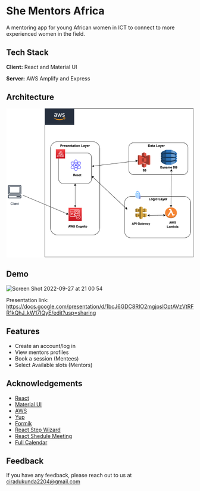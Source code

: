 
# She Mentors Africa

A mentoring app for young African women in ICT to connect to more experienced women in the field. 

## Tech Stack

**Client:** React and Material UI

**Server:** AWS Amplify and Express

## Architecture
 ![Architecture](./public/shementorsafricadraw.io.png)
 
## Demo 
<img width="1280" alt="Screen Shot 2022-09-27 at 21 00 54" src="https://user-images.githubusercontent.com/37863089/192613155-2ad2642b-8300-4b62-acdc-835e77ab15fe.png">

Presentation link: https://docs.google.com/presentation/d/1bcJ6GDC8RIO2mgjpslOptAVzVtRFR1kQhJ_kW17IQyE/edit?usp=sharing
## Features

- Create an account/log in
- View mentors profiles
- Book a session (Mentees)
- Select Available slots (Mentors) 

## Acknowledgements

 - [React](https://reactjs.org/)
 - [Material UI](https://mui.com/)
 - [AWS](https://aws.amazon.com/)
 - [Yup](https://www.npmjs.com/package/yup)
 - [Formik](https://formik.org/)
 - [React Step Wizard](https://www.npmjs.com/package/react-step-wizard)
 - [React Shedule Meeting](https://www.npmjs.com/package/react-schedule-meeting)
 - [Full Calendar](https://fullcalendar.io/)
## Feedback

If you have any feedback, please reach out to us at ciradukunda2204@gmail.com
